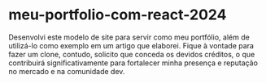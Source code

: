 # meu-portfolio-com-react-2024
Desenvolvi este modelo de site para servir como meu portfólio, além de utilizá-lo como exemplo em um artigo que elaborei. Fique à vontade para fazer um clone, contudo, solicito que conceda os devidos créditos, o que contribuirá significativamente para fortalecer minha presença e reputação no mercado e na comunidade dev. 
